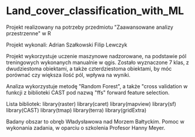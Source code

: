 # Land_cover_classification_with_ML
Projekt realizowany na potrzeby przedmiotu "Zaawansowane analizy przestrzenne" w R

Projekt wykonali:
Adrian Szałkowski
Filip Lewczyk

Projekt wykorzystuje uczenie maszynowe nadzorowane, na podstawie pól treningowych wykonanych manualnie w qgis.
Zostało wyznaczone 7 klas, z dwudziestoma obiektami, a także czterdziestoma obiektami, by móc porównać czy większa ilość pól, wpływa na wyniki.

Analiza wykorzystuje metodę "Random Forest", a także "cross validation w funkcji z biblioteki CAST pod nazwą "ffs" forward feature selection.

Lista bibliotek:
library(raster)
library(caret)
library(mapview)
library(sf)
library(CAST)
library(tmap)
library(terra)
library(gridExtra)

Badany obszar to obręb Władysławowa nad Morzem Bałtyckim.
Pomoc w wykonania zadania, w oparciu o szkolenia Profesor Hanny Meyer.

